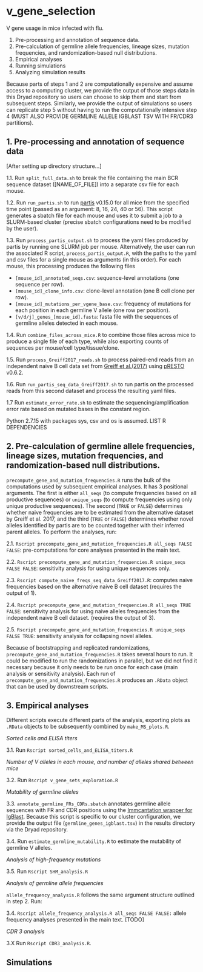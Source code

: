 # v_gene_selection
V gene usage in mice infected with flu. 

1. Pre-processing and annotation of sequence data.
2. Pre-calculation of germline allele frequencies, lineage sizes, mutation frequencies, and randomization-based null distributions.
3. Empirical analyses
4. Running simulations
5. Analyzing simulation results

Because parts of steps 1 and 2 are computationally expensive and assume access to a computing cluster, we provide the output of those steps data in this Dryad repository so users can choose to skip them and start from subsequent steps. Similarly, we provide the output of simulations so users can replicate step 5 without having to run the computationally intensive step 4 (MUST ALSO PROVIDE GERMLINE ALLELE IGBLAST TSV WITH FR/CDR3 partitions).

## 1. Pre-processing and annotation of sequence data ##

[After setting up directory structure...]

1.1. Run `split_full_data.sh` to break the file containing the main BCR sequence dataset ([NAME_OF_FILE]) into a separate csv file for each mouse.

1.2. Run `run_partis.sh` to run [partis](https://github.com/psathyrella/partis) v0.15.0 for all mice from the specified time point (passed as an argument: 8, 16, 24, 40 or 56). This script generates a sbatch file for each mouse and uses it to submit a job to a SLURM-based cluster (precise sbatch configurations need to be modified by the user).

1.3. Run `process_partis_output.sh` to process the yaml files produced by partis by running one SLURM job per mouse. Alternatively, the user can run the associated R script, `process_partis_output.R`, with the paths to the yaml and csv files for a single mouse as arguments (in this order). For each mouse, this processing produces the following files

- `[mouse_id]_annotated_seqs.csv`: sequence-level annotations (one sequence per row).
- `[mouse_id]_clone_info.csv`: clone-level annotation (one B cell clone per row).
- `[mouse_id]_mutations_per_vgene_base.csv`: frequency of mutations for each position in each germline V allele (one row per position).
- `[v/d/j]_genes_[mouse_id].fasta`: fasta file with the sequences of germline alleles detected in each mouse.

1.4. Run `combine_files_across_mice.R` to combine those files across mice to produce a single file of each type, while also exporting counts of sequences per mouse/cell type/tissue/clone.

1.5. Run `process_Greiff2017_reads.sh` to process paired-end reads from an independent naive B cell data set from [Greiff et al.(2017)](https://www.sciencedirect.com/science/article/pii/S221112471730565X) using [pRESTO](https://presto.readthedocs.io/en/stable/) v0.6.2.

1.6. Run  `run_partis_seq_data_Greiff2017.sh` to run partis on the processed reads from this second dataset and process the resulting yaml files.

1.7 Run `estimate_error_rate.sh` to estimate the sequencing/amplification error rate based on mutated bases in the constant region.

Python 2.7.15 with packages sys, csv and os is assumed. LIST R DEPENDENCIES

## 2. Pre-calculation of germline allele frequencies, lineage sizes, mutation frequencies, and randomization-based null distributions. ##

`precompute_gene_and_mutation_frequencies.R` runs the bulk of the computations used by subsequent empirical analyses. It has 3 positional arguments. The first is either `all_seqs` (to compute frequencies based on all productive sequences) or `unique_seqs` (to compute frequencies using only unique productive sequences). The second (`TRUE` or `FALSE`) determines whether naive frequencies are to be estimated from the alternative dataset by Greiff et al. 2017, and the third (`TRUE` or `FALSE`) determines whether novel alleles identified by partis are to be counted together with their inferred parent alleles. To perform the analyses, run:

2.1. `Rscript precompute_gene_and_mutation_frequencies.R all_seqs FALSE FALSE`: pre-computations for core analyses presented in the main text.

2.2. `Rscript precompute_gene_and_mutation_frequencies.R unique_seqs FALSE FALSE`: sensitivity analysis for using unique sequences only.

2.3. `Rscript compute_naive_freqs_seq_data_Greiff2017.R`: computes naive frequencies based on the alternative naive B cell dataset (requires the output of 1).

2.4. `Rscript precompute_gene_and_mutation_frequencies.R all_seqs TRUE FALSE`: sensitivity analysis for using naive alleles frequencies from the  independent naive B cell dataset. (requires the output of 3).

2.5. `Rscript precompute_gene_and_mutation_frequencies.R unique_seqs FALSE TRUE`: sensitivity analysis for collapsing novel alleles.

Because of bootstrapping and replicated randomizations, `precompute_gene_and_mutation_frequencies.R` takes several hours to run. It could be modified to run the randomizations in parallel, but we did not find it necessary because it only needs to be run once for each case (main analysis or sensitivity analysis). Each run of `precompute_gene_and_mutation_frequencies.R` produces an `.RData` object that can be used by downstream scripts.

## 3. Empirical analyses
Different scripts execute different parts of the analysis, exporting plots as `.RData` objects to be subsequently combined by `make_MS_plots.R`.

*Sorted cells and ELISA titers*

3.1. Run `Rscript sorted_cells_and_ELISA_titers.R` 

*Number of V alleles in each mouse, and number of alleles shared between mice*

3.2. Run `Rscript v_gene_sets_exploration.R`

 *Mutability of germline alleles*
 
 3.3. `annotate_germline_FRs_CDRs.sbatch` annotates germline allele sequences with FR and CDR positions using the [Immcantation wrapper for IgBlast](https://changeo.readthedocs.io/en/stable/examples/igblast.html). Because this script is specific to our cluster configuration, we provide the output file (`germline_genes_igblast.tsv`) in the results directory via the Dryad repository.
 
 3.4. Run `estimate_germline_mutability.R` to estimate the mutability of germline V alleles.
 
*Analysis of high-frequency mutations*

3.5. Run `Rscript SHM_analysis.R`

*Analysis of germline allele frequencies*

 `allele_frequency_analysis.R` follows the same argument structure outlined in step 2. Run:
 
 3.4. `Rscript allele_frequency_analysis.R all_seqs FALSE FALSE:` allele frequency analyses presented in the main text.
 [TODO]
 
*CDR 3 analysis*

3.X Run `Rscript CDR3_analysis.R`.

## Simulations

